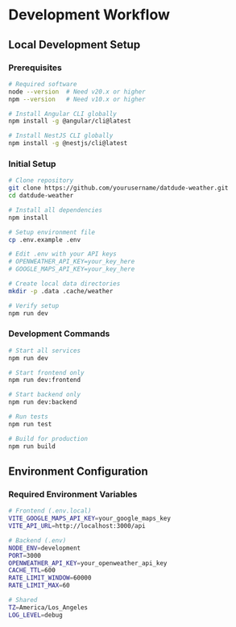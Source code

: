 # Development Workflow

## Local Development Setup

### Prerequisites

```bash
# Required software
node --version  # Need v20.x or higher
npm --version   # Need v10.x or higher

# Install Angular CLI globally
npm install -g @angular/cli@latest

# Install NestJS CLI globally  
npm install -g @nestjs/cli@latest
```

### Initial Setup

```bash
# Clone repository
git clone https://github.com/yourusername/datdude-weather.git
cd datdude-weather

# Install all dependencies
npm install

# Setup environment file
cp .env.example .env

# Edit .env with your API keys
# OPENWEATHER_API_KEY=your_key_here
# GOOGLE_MAPS_API_KEY=your_key_here

# Create local data directories
mkdir -p .data .cache/weather

# Verify setup
npm run dev
```

### Development Commands

```bash
# Start all services
npm run dev

# Start frontend only
npm run dev:frontend

# Start backend only
npm run dev:backend

# Run tests
npm run test

# Build for production
npm run build
```

## Environment Configuration

### Required Environment Variables

```bash
# Frontend (.env.local)
VITE_GOOGLE_MAPS_API_KEY=your_google_maps_key
VITE_API_URL=http://localhost:3000/api

# Backend (.env)
NODE_ENV=development
PORT=3000
OPENWEATHER_API_KEY=your_openweather_api_key
CACHE_TTL=600
RATE_LIMIT_WINDOW=60000
RATE_LIMIT_MAX=60

# Shared
TZ=America/Los_Angeles
LOG_LEVEL=debug
```
